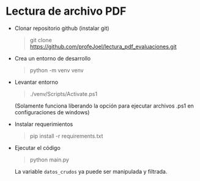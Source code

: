 # Lectura de archivo PDF
- Clonar repositorio github (instalar git)
    > git clone https://github.com/profeJoel/lectura_pdf_evaluaciones.git
- Crea un entorno de desarrollo
    > python -m venv venv
- Levantar entorno
    > ./venv/Scripts/Activate.ps1
    
    (Solamente funciona liberando la opción para ejecutar archivos .ps1 en configuraciones de windows)
- Instalar requerimientos
    > pip install -r requirements.txt
- Ejecutar el código
    > python main.py

    La variable `datos_crudos` ya puede ser manipulada y filtrada.
